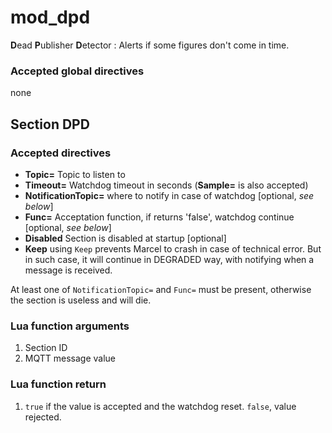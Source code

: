 # mod_dpd

**D**ead **P**ublisher **D**etector : Alerts if some figures don't come in time.

### Accepted global directives
none

## Section DPD

### Accepted directives

*  **Topic=** Topic to listen to
*  **Timeout=** Watchdog timeout in seconds (**Sample=** is also accepted)
*  **NotificationTopic=** where to notify in case of watchdog [optional, *see below*]
*  **Func=** Acceptation function, if returns 'false', watchdog continue [optional, *see below*]
*  **Disabled** Section is disabled at startup [optional]
*  **Keep** using `Keep` prevents Marcel to crash in case of technical error. 
But in such case, it will continue in DEGRADED way, with notifying when a message is received.

At least one of `NotificationTopic=` and `Func=` must be present, otherwise the section is useless and will die.

### Lua function arguments

1. Section ID
2. MQTT message value

### Lua function return

1. `true` if the value is accepted and the watchdog reset. `false`, value rejected.
